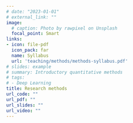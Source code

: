 ```yaml
---
# date: "2023-01-01"
# external_link: ""
image:
  # caption: Photo by rawpixel on Unsplash
  focal_point: Smart
links:
- icon: file-pdf
  icon_pack: far
  name: Syllabus
  url: 'teaching/methods/methods-syllabus.pdf'
# slides: example
# summary: Introductory quantitative methods
# tags:
# - Deep Learning
title: Research methods
url_code: ""
url_pdf: ""
url_slides: ""
url_video: ""
---
```


 
